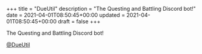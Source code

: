 +++
title = "DueUtil"
description = "The Questing and Battling Discord bot!"
date = 2021-04-01T08:50:45+00:00
updated = 2021-04-01T08:50:45+00:00
draft = false
+++

The Questing and Battling Discord bot!

[@DueUtil](https://github.com/DueUtil)
